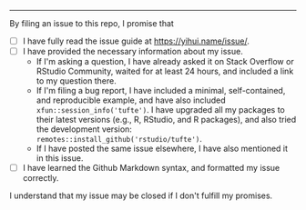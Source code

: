 

<!--
Please keep the below portion in your issue. Your issue will be closed if any of the above boxes is not checked. In certain (rare) cases, you may be exempted if you give a brief explanation (e.g., you are only making a suggestion for improvement). Thanks!
-->

---

By filing an issue to this repo, I promise that

- [ ] I have fully read the issue guide at https://yihui.name/issue/.
- [ ] I have provided the necessary information about my issue.
    - If I'm asking a question, I have already asked it on Stack Overflow or RStudio Community, waited for at least 24 hours, and included a link to my question there.
    - If I'm filing a bug report, I have included a minimal, self-contained, and reproducible example, and have also included `xfun::session_info('tufte')`. I have upgraded all my packages to their latest versions (e.g., R, RStudio, and R packages), and also tried the development version: `remotes::install_github('rstudio/tufte')`.
    - If I have posted the same issue elsewhere, I have also mentioned it in this issue.
- [ ] I have learned the Github Markdown syntax, and formatted my issue correctly.

I understand that my issue may be closed if I don't fulfill my promises.
